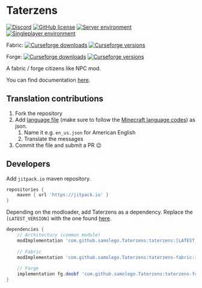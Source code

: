 # Taterzens
[![Discord](https://img.shields.io/discord/797713290545332235?logo=discord&style=flat-square)](https://discord.gg/9PAesuHFnp)
[![GitHub license](https://img.shields.io/github/license/samolego/Taterzens?style=flat-square)](https://github.com/samolego/Taterzens/blob/master/LICENSE)
[![Server environment](https://img.shields.io/badge/Environment-server-blue?style=flat-square)](https://github.com/samolego/Taterzens)
[![Singleplayer environment](https://img.shields.io/badge/Environment-singleplayer-yellow?style=flat-square)](https://github.com/samolego/Taterzens)

Fabric: [![Curseforge downloads](http://cf.way2muchnoise.eu/full_446499_downloads.svg)](https://www.curseforge.com/minecraft/mc-mods/taterzens)
[![Curseforge versions](http://cf.way2muchnoise.eu/versions/For_446499_all.svg)](https://www.curseforge.com/minecraft/mc-mods/taterzens)

Forge: [![Curseforge downloads](http://cf.way2muchnoise.eu/full_473071_downloads.svg)](https://www.curseforge.com/minecraft/mc-mods/taterzens-forge)
[![Curseforge versions](http://cf.way2muchnoise.eu/versions/For_473071_all.svg)](https://www.curseforge.com/minecraft/mc-mods/taterzens-forge)

A fabric / forge citizens like NPC mod.

You can find documentation [here](https://samolego.github.io/Taterzens/).

## Translation contributions
1. Fork the repository
2. Add [language file](https://github.com/samolego/Taterzens/tree/master/common/src/main/resources/data/taterzens/lang) (make sure to follow the [Minecraft language codes](https://minecraft.gamepedia.com/Language)) as json.
    1. Name it e.g. `en_us.json` for American English
    2. Translate the messages
3. Commit the file and submit a PR :wink:



## Developers

Add `jitpack.io` maven repository.
```gradle
repositories {
    maven { url 'https://jitpack.io' }
}
```

Depending on the modloader, add Taterzens as a dependency. Replace the `[LATEST_VERSION]` with the one found [here](https://github.com/samolego/Taterzens/releases/latest).
```gradle
dependencies {
    // Architectury (common module)
    modImplementation 'com.github.samolego.Taterzens:taterzens:[LATEST_VERSION]'
    
    // Fabric
    modImplementation 'com.github.samolego.Taterzens:taterzens-fabric:[LATEST_VERSION]'
    
    // Forge
    implementation fg.deobf 'com.github.samolego.Taterzens:taterzens-forge:[LATEST_VERSION]'
}
```

